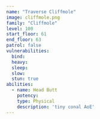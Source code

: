 ```yaml
---
name: "Traverse Cliffmole"
image: cliffmole.png
family: "Cliffmole"
level: 100
start_floor: 61
end_floor: 63
patrol: false
vulnerabilities:
  bind: 
  heavy: 
  sleep: 
  slow: 
  stun: true
abilities:
  - name: Head Butt
    potency: 
    type: Physical
    description: 'tiny conal AoE'
---
```

